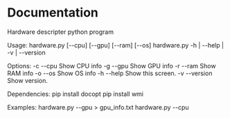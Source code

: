 
# Documentation

Hardware descripter python program

Usage:
    hardware.py [--cpu] [--gpu] [--ram] [--os]
    hardware.py -h | --help | -v | --version

Options:
    -c --cpu          Show CPU info
    -g --gpu          Show GPU info
    -r --ram          Show RAM info
    -o --os           Show OS info
    -h --help         Show this screen.
    -v --version      Show version.

Dependencies:
   pip install docopt
   pip install wmi

Examples:
    hardware.py --gpu > gpu_info.txt
    hardware.py --cpu
